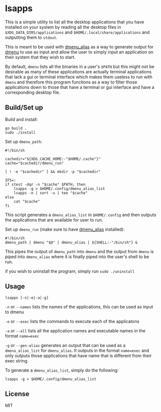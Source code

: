 # lsapps

This is a simple utility to list all the desktop applications that you have
installed on your system by reading all the desktop files in
`$XDG_DATA_DIRS/applications` and `$HOME/.local/share/applications` and 
outputting them to `stdout`.

This is meant to be used with [dmenu_alias](https://github.com/JLi69/dmenu_alias)
as a way to generate output for [dmenu](https://tools.suckless.org/dmenu/) 
to use as input and allow the user to simply input an application on their system 
that they wish to start.

By default, `dmenu` lists all the binaries in a user's `$PATH` but this might
not be desirable as many of these applications are actually terminal applications
that lack a gui or terminal interface which makes them useless to run with 
`dmenu` and therefore this program functions as a way to filter those applications
down to those that have a terminal or gui interface and have a corresponding
desktop file.

## Build/Set up

Build and install:
```
go build .
sudo ./install
```

Set up `dmenu_path`:
```
#!/bin/sh

cachedir="${XDG_CACHE_HOME:-"$HOME/.cache"}"
cache="$cachedir/dmenu_run"

[ ! -e "$cachedir" ] && mkdir -p "$cachedir"

IFS=:
if stest -dqr -n "$cache" $PATH; then
	lsapps -g > $HOME/.config/dmenu_alias_list
	lsapps -n | sort -u | tee "$cache"
else
	cat "$cache"
fi
```
This script generates a `dmenu_alias_list` in `$HOME/.config` and then outputs
the applications that are available for user to run.

Set up `dmenu_run` (make sure to have 
[dmenu_alias](https://github.com/JLi69/dmenu_alias) installed):
```
#!/bin/sh
dmenu_path | dmenu "$@" | dmenu_alias | ${SHELL:-"/bin/sh"} &
```
This pipes the output of `dmenu_path` into `dmenu` and the output from
`dmenu` is piped into `dmenu_alias` where it is finally piped into the
user's shell to be run.

if you wish to uninstall the program, simply run `sudo ./uninstall`

## Usage
```
lsapps [-n|-e|-a|-g]
```

`-n` or `--names` lists the names of the applications, this can be used as
input to dmenu

`-e` or `--exec` lists the commands to execute each of the applicatons

`-a` or `--all` lists all the application names and executable names in the
format `name=exec`

`-g` or `--gen-alias` generates an output that can be used as a 
`dmenu_alias_list` for `dmenu_alias`. It outputs in the format `name=exec` and
only outputs those applications that have name that is different from their
exec string.

To generate a `dmenu_alias_list`, simply do the following:
```
lsapps -g > $HOME/.config/dmenu_alias_list
```

## License
MIT

